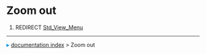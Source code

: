 # Zoom out
1.  REDIRECT [Std\_View\_Menu](Std_View_Menu.md)



---
![](images/Right_arrow.png) [documentation index](../README.md) > Zoom out
